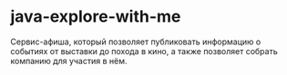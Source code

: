 # java-explore-with-me
Cервис-афиша, который позволяет публиковать информацию о событиях от выставки до похода в кино, а также позволяет собрать компанию для участия в нём.
